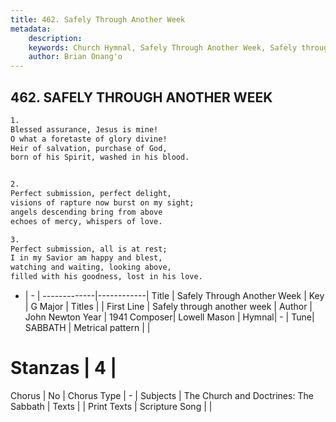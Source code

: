```yaml
---
title: 462. Safely Through Another Week
metadata:
    description: 
    keywords: Church Hymnal, Safely Through Another Week, Safely through another week, 
    author: Brian Onang'o
---
```



## 462. SAFELY THROUGH ANOTHER WEEK

```txt
1.
Blessed assurance, Jesus is mine!
O what a foretaste of glory divine!
Heir of salvation, purchase of God,
born of his Spirit, washed in his blood.


2.
Perfect submission, perfect delight,
visions of rapture now burst on my sight;
angels descending bring from above
echoes of mercy, whispers of love.

3.
Perfect submission, all is at rest;
I in my Savior am happy and blest,
watching and waiting, looking above,
filled with his goodness, lost in his love.
```

- |   -  |
-------------|------------|
Title | Safely Through Another Week |
Key | G Major |
Titles |  |
First Line | Safely through another week |
Author | John Newton
Year | 1941
Composer| Lowell Mason |
Hymnal|  - |
Tune| SABBATH |
Metrical pattern | |
# Stanzas | 4 |
Chorus | No |
Chorus Type | - |
Subjects | The Church and Doctrines: The Sabbath |
Texts |  |
Print Texts | 
Scripture Song |  |
  
